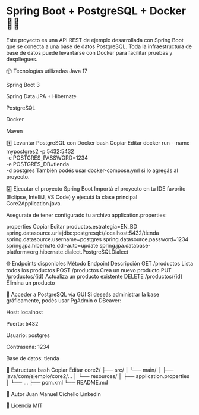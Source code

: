 # Spring Boot + PostgreSQL + Docker 🐘🚀

Este proyecto es una API REST de ejemplo desarrollada con Spring Boot que se conecta a una base de datos PostgreSQL. Toda la infraestructura de base de datos puede levantarse con Docker para facilitar pruebas y despliegues.

📦 Tecnologías utilizadas
Java 17

Spring Boot 3

Spring Data JPA + Hibernate

PostgreSQL

Docker

Maven

1️⃣ Levantar PostgreSQL con Docker
bash
Copiar
Editar
docker run --name mypostgres2 -p 5432:5432 \
-e POSTGRES_PASSWORD=1234 \
-e POSTGRES_DB=tienda \
-d postgres
También podés usar docker-compose.yml si lo agregás al proyecto.

2️⃣ Ejecutar el proyecto Spring Boot
Importá el proyecto en tu IDE favorito (Eclipse, IntelliJ, VS Code) y ejecutá la clase principal Core2Application.java.

Asegurate de tener configurado tu archivo application.properties:

properties
Copiar
Editar
productos.estrategia=EN_BD
spring.datasource.url=jdbc:postgresql://localhost:5432/tienda
spring.datasource.username=postgres
spring.datasource.password=1234
spring.jpa.hibernate.ddl-auto=update
spring.jpa.database-platform=org.hibernate.dialect.PostgreSQLDialect

🌐 Endpoints disponibles
Método	Endpoint	Descripción
GET	/productos	Lista todos los productos
POST	/productos	Crea un nuevo producto
PUT	/productos/{id}	Actualiza un producto existente
DELETE	/productos/{id}	Elimina un producto

🐘 Acceder a PostgreSQL vía GUI
Si deseás administrar la base gráficamente, podés usar PgAdmin o DBeaver:

Host: localhost

Puerto: 5432

Usuario: postgres

Contraseña: 1234

Base de datos: tienda

📂 Estructura
bash
Copiar
Editar
core2/
├── src/
│   └── main/
│       ├── java/com/ejemplo/core2/...
│       └── resources/
│           ├── application.properties
│           └── ...
├── pom.xml
└── README.md

🧑 Autor
Juan Manuel Cichello
LinkedIn

📄 Licencia
MIT

